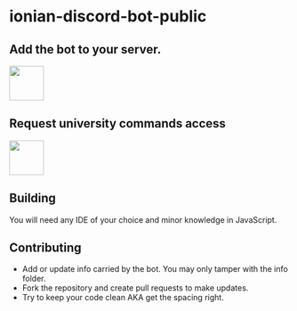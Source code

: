 # ionian-discord-bot-public

## Add the bot to your server.
[<img src="https://i.imgur.com/RUsiygX.png" width="62" height="62"/>](https://github.com/Vuxxs/ionian-discord-bot-public)

## Request university commands access

[<img src="https://cdn.icon-icons.com/icons2/1476/PNG/512/discord_101785.png" width="62" height="62"/>](https://discord.gg/uEypK8E)

## Building

You will need any IDE of your choice and minor knowledge in JavaScript.

## Contributing

- Add or update info carried by the bot. You may only tamper with the info folder.
- Fork the repository and create pull requests to make updates.
- Try to keep your code clean AKA get the spacing right.
